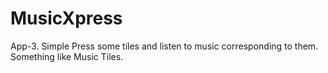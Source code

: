 # MusicXpress
App-3. Simple Press some tiles and listen to music corresponding to them. Something like Music Tiles.
